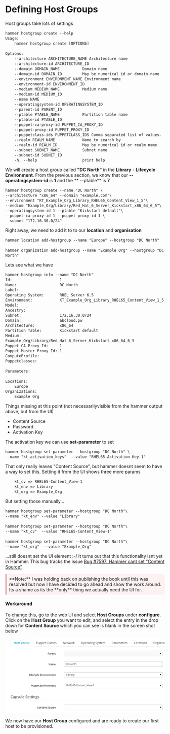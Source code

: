 <style>
div.warn {
    background-color: #fcf2f2;
    border-color: #dFb5b4;
    border-left: 5px solid #dfb5b4;
    padding: 0.5em;
    }
</style>

# Defining Host Groups

Host groups take lots of settings

```
hammer hostgroup create --help
Usage:
    hammer hostgroup create [OPTIONS]

Options:
    --architecture ARCHITECTURE_NAME Architecture name
    --architecture-id ARCHITECTURE_ID
    --domain DOMAIN_NAME          Domain name
    --domain-id DOMAIN_ID         May be numerical id or domain name
    --environment ENVIRONMENT_NAME Environment name
    --environment-id ENVIRONMENT_ID
    --medium MEDIUM_NAME          Medium name
    --medium-id MEDIUM_ID
    --name NAME
    --operatingsystem-id OPERATINGSYSTEM_ID
    --parent-id PARENT_ID
    --ptable PTABLE_NAME          Partition table name
    --ptable-id PTABLE_ID
    --puppet-ca-proxy-id PUPPET_CA_PROXY_ID
    --puppet-proxy-id PUPPET_PROXY_ID
    --puppetclass-ids PUPPETCLASS_IDS Comma separated list of values.
    --realm REALM_NAME            Name to search by
    --realm-id REALM_ID           May be numerical id or realm name
    --subnet SUBNET_NAME          Subnet name
    --subnet-id SUBNET_ID
    -h, --help                    print help
```

We will create a host group called **"DC North"** in the **Library** - **Lifecycle Environment**. From the previous section, we know that our **--operatingsystem-id** is **1** and the ** --ptable** is **7**

```
hammer hostgroup create --name "DC North" \
--architecture "x86_64" --domain "example.com"\
--environment "KT_Example_Org_Library_RHEL65_Content_View_1_5"\
--medium "Example_Org/Library/Red_Hat_6_Server_Kickstart_x86_64_6_5"\
--operatingsystem-id 1 --ptable "Kickstart default"\
--puppet-ca-proxy-id 1 --puppet-proxy-id 1 \
--subnet "172.16.30.0/24"
```

Right away, we need to add it to to our **location** and **organisation**

```
hammer location add-hostgroup --name "Europe" --hostgroup "DC North"

hammer organization add-hostgroup --name "Example Org" --hostgroup "DC North"
```
Lets see what we have

```
hammer hostgroup info --name "DC North"
Id:                     1
Name:                   DC North
Label:
Operating System:       RHEL Server 6.5
Environment:            KT_Example_Org_Library_RHEL65_Content_View_1_5
Model:
Ancestry:
Subnet:                 172.16.30.0/24
Domain:                 abcloud.pw
Architecture:           x86_64
Partition Table:        Kickstart default
Medium:                 Example_Org/Library/Red_Hat_6_Server_Kickstart_x86_64_6_5
Puppet CA Proxy Id:     1
Puppet Master Proxy Id: 1
ComputeProfile:
Puppetclasses:

Parameters:

Locations:
    Europe
Organizations:
    Example Org
```


Things missing at this point (not necessarilyvisible from the hammer output above, but from the UI)

* Content Source
* Password
* Activation Key

The activation key we can use **set-parameter** to set

```
hammer hostgroup set-parameter --hostgroup "DC North" \
--name "kt_activation_keys"  --value "RHEL65-Activation-Key-1"
```

That only really leaves "Content Source", but hammer doesnt seem to have a way to set this. Setting it from the UI shows three more params

```
    kt_cv => RHEL65-Content_View-1
    kt_env => Library
    kt_org => Example_Org
```

But setting those manually...

```
hammer hostgroup set-parameter --hostgroup "DC North"\
--name "kt_env" --value "Library"

hammer hostgroup set-parameter --hostgroup "DC North"\
--name "kt_cv"  --value "RHEL65-Content_View-1"

hammer hostgroup set-parameter --hostgroup "DC North"\
--name "kt_org"  --value "Example_Org"
```

...still doesnt set the UI element :-/ It turns out that this functionality isnt yet in Hammer. This bug tracks the issue [Bug #7597: Hammer cant set "Content Source"](http://projects.theforeman.org/issues/7597)

<div class=warn>**Note:** I was holding back on publishing the book until this was resolved but now I have decided to go ahead and show the work around. Its a shame as its the **only** thing we actually need the UI for.
</div>

#### Workaround

To change this, go to the web UI and select **Host Groups** under **configure**. Click on the **Host Group** you want to edit, and select the entry in the drop down for **Content Source** which you can see is blank in the screen shot below

![](../images/set-content-source.png)

We now have our **Host Group** configured and are ready to create our first host to be provisioned.


